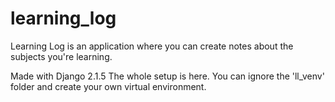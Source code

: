 # learning_log
Learning Log is an application where you can create notes about the subjects you're learning.

Made with Django 2.1.5
The whole setup is here. You can ignore the 'll_venv' folder and create your own virtual environment.
